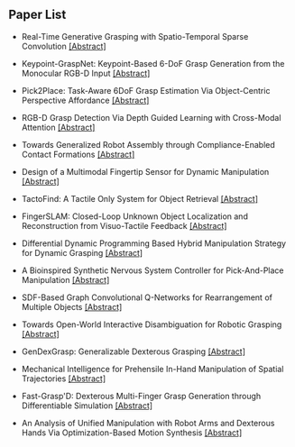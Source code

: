 ## Paper List

- Real-Time Generative Grasping with Spatio-Temporal Sparse Convolution
[[Abstract]](https://events.infovaya.com/presentation?id=93401)

- Keypoint-GraspNet: Keypoint-Based 6-DoF Grasp Generation from the Monocular RGB-D Input
[[Abstract]](https://events.infovaya.com/presentation?id=93404)

- Pick2Place: Task-Aware 6DoF Grasp Estimation Via Object-Centric Perspective Affordance
[[Abstract]](https://events.infovaya.com/presentation?id=93407)

- RGB-D Grasp Detection Via Depth Guided Learning with Cross-Modal Attention
[[Abstract]](https://events.infovaya.com/presentation?id=93410)

- Towards Generalized Robot Assembly through Compliance-Enabled Contact Formations
[[Abstract]](https://events.infovaya.com/presentation?id=93413)

- Design of a Multimodal Fingertip Sensor for Dynamic Manipulation
[[Abstract]](https://events.infovaya.com/presentation?id=93416)

- TactoFind: A Tactile Only System for Object Retrieval
[[Abstract]](https://events.infovaya.com/presentation?id=93419)

- FingerSLAM: Closed-Loop Unknown Object Localization and Reconstruction from Visuo-Tactile Feedback
[[Abstract]](https://events.infovaya.com/presentation?id=93422)

- Differential Dynamic Programming Based Hybrid Manipulation Strategy for Dynamic Grasping
[[Abstract]](https://events.infovaya.com/presentation?id=93425)

- A Bioinspired Synthetic Nervous System Controller for Pick-And-Place Manipulation
[[Abstract]](https://events.infovaya.com/presentation?id=93428)

- SDF-Based Graph Convolutional Q-Networks for Rearrangement of Multiple Objects
[[Abstract]](https://events.infovaya.com/presentation?id=93431)

- Towards Open-World Interactive Disambiguation for Robotic Grasping
[[Abstract]](https://events.infovaya.com/presentation?id=93434)

- GenDexGrasp: Generalizable Dexterous Grasping
[[Abstract]](https://events.infovaya.com/presentation?id=93437)

- Mechanical Intelligence for Prehensile In-Hand Manipulation of Spatial Trajectories
[[Abstract]](https://events.infovaya.com/presentation?id=93440)

- Fast-Grasp'D: Dexterous Multi-Finger Grasp Generation through Differentiable Simulation
[[Abstract]](https://events.infovaya.com/presentation?id=93443)

- An Analysis of Unified Manipulation with Robot Arms and Dexterous Hands Via Optimization-Based Motion Synthesis
[[Abstract]](https://events.infovaya.com/presentation?id=93446)

